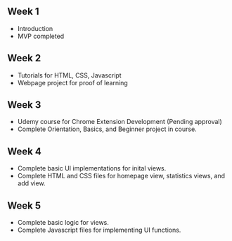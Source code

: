 ## Week 1

- Introduction
- MVP completed

## Week 2

- Tutorials for HTML, CSS, Javascript
- Webpage project for proof of learning

## Week 3

- Udemy course for Chrome Extension Development (Pending approval)
- Complete Orientation, Basics, and Beginner project in course.

## Week 4

- Complete basic UI implementations for inital views.
- Complete HTML and CSS files for homepage view, statistics views, and add view.

## Week 5

- Complete basic logic for views.
- Complete Javascript files for implementing UI functions.